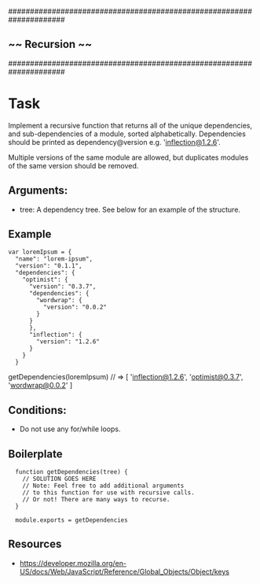 #####################################################################
##                        ~~  Recursion  ~~                        ##
#####################################################################


# Task

Implement a recursive function that returns all of the unique dependencies, and sub-dependencies of a module, sorted alphabetically. Dependencies should be printed as dependency@version e.g. 'inflection@1.2.6'.

Multiple versions of the same module are allowed, but duplicates modules of the same version should be removed.

## Arguments:

* tree: A dependency tree. See below for an example of the structure.

## Example
```
var loremIpsum = {
  "name": "lorem-ipsum",
  "version": "0.1.1",
  "dependencies": {
    "optimist": {
      "version": "0.3.7",
      "dependencies": {
        "wordwrap": {
          "version": "0.0.2"
        }
      }
      },
      "inflection": {
        "version": "1.2.6"
      }
    }
  }
```
getDependencies(loremIpsum) // => [ 'inflection@1.2.6', 'optimist@0.3.7', 'wordwrap@0.0.2' ]

## Conditions:

* Do not use any for/while loops.

## Boilerplate

```
  function getDependencies(tree) {
    // SOLUTION GOES HERE
    // Note: Feel free to add additional arguments
    // to this function for use with recursive calls.
    // Or not! There are many ways to recurse.
  }

  module.exports = getDependencies
```  
## Resources

* https://developer.mozilla.org/en-US/docs/Web/JavaScript/Reference/Global_Objects/Object/keys
